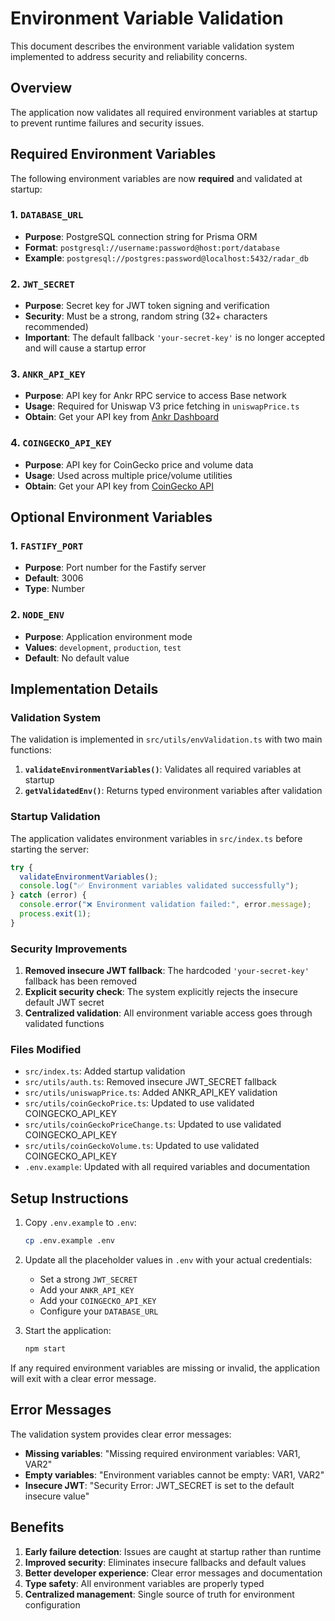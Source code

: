 # Environment Variable Validation

This document describes the environment variable validation system implemented to address security and reliability concerns.

## Overview

The application now validates all required environment variables at startup to prevent runtime failures and security issues.

## Required Environment Variables

The following environment variables are now **required** and validated at startup:

### 1. `DATABASE_URL`
- **Purpose**: PostgreSQL connection string for Prisma ORM
- **Format**: `postgresql://username:password@host:port/database`
- **Example**: `postgresql://postgres:password@localhost:5432/radar_db`

### 2. `JWT_SECRET`
- **Purpose**: Secret key for JWT token signing and verification
- **Security**: Must be a strong, random string (32+ characters recommended)
- **Important**: The default fallback `'your-secret-key'` is no longer accepted and will cause a startup error

### 3. `ANKR_API_KEY`
- **Purpose**: API key for Ankr RPC service to access Base network
- **Usage**: Required for Uniswap V3 price fetching in `uniswapPrice.ts`
- **Obtain**: Get your API key from [Ankr Dashboard](https://www.ankr.com/rpc/)

### 4. `COINGECKO_API_KEY`
- **Purpose**: API key for CoinGecko price and volume data
- **Usage**: Used across multiple price/volume utilities
- **Obtain**: Get your API key from [CoinGecko API](https://www.coingecko.com/en/api)

## Optional Environment Variables

### 1. `FASTIFY_PORT`
- **Purpose**: Port number for the Fastify server
- **Default**: 3006
- **Type**: Number

### 2. `NODE_ENV`
- **Purpose**: Application environment mode
- **Values**: `development`, `production`, `test`
- **Default**: No default value

## Implementation Details

### Validation System

The validation is implemented in `src/utils/envValidation.ts` with two main functions:

1. **`validateEnvironmentVariables()`**: Validates all required variables at startup
2. **`getValidatedEnv()`**: Returns typed environment variables after validation

### Startup Validation

The application validates environment variables in `src/index.ts` before starting the server:

```typescript
try {
  validateEnvironmentVariables();
  console.log("✅ Environment variables validated successfully");
} catch (error) {
  console.error("❌ Environment validation failed:", error.message);
  process.exit(1);
}
```

### Security Improvements

1. **Removed insecure JWT fallback**: The hardcoded `'your-secret-key'` fallback has been removed
2. **Explicit security check**: The system explicitly rejects the insecure default JWT secret
3. **Centralized validation**: All environment variable access goes through validated functions

### Files Modified

- `src/index.ts`: Added startup validation
- `src/utils/auth.ts`: Removed insecure JWT_SECRET fallback
- `src/utils/uniswapPrice.ts`: Added ANKR_API_KEY validation
- `src/utils/coinGeckoPrice.ts`: Updated to use validated COINGECKO_API_KEY
- `src/utils/coinGeckoPriceChange.ts`: Updated to use validated COINGECKO_API_KEY
- `src/utils/coinGeckoVolume.ts`: Updated to use validated COINGECKO_API_KEY
- `.env.example`: Updated with all required variables and documentation

## Setup Instructions

1. Copy `.env.example` to `.env`:
   ```bash
   cp .env.example .env
   ```

2. Update all the placeholder values in `.env` with your actual credentials:
   - Set a strong `JWT_SECRET`
   - Add your `ANKR_API_KEY`
   - Add your `COINGECKO_API_KEY`
   - Configure your `DATABASE_URL`

3. Start the application:
   ```bash
   npm start
   ```

If any required environment variables are missing or invalid, the application will exit with a clear error message.

## Error Messages

The validation system provides clear error messages:

- **Missing variables**: "Missing required environment variables: VAR1, VAR2"
- **Empty variables**: "Environment variables cannot be empty: VAR1, VAR2"
- **Insecure JWT**: "Security Error: JWT_SECRET is set to the default insecure value"

## Benefits

1. **Early failure detection**: Issues are caught at startup rather than runtime
2. **Improved security**: Eliminates insecure fallbacks and default values
3. **Better developer experience**: Clear error messages and documentation
4. **Type safety**: All environment variables are properly typed
5. **Centralized management**: Single source of truth for environment configuration
